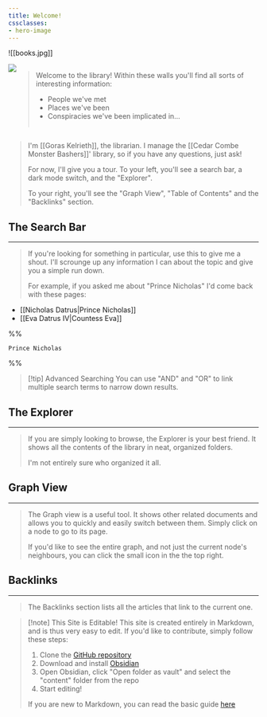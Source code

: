 ```yaml
---
title: Welcome!
cssclasses:
- hero-image
---
```

![[books.jpg]]

<div style="display: flex"><div class="left-portrait"><img src="https://foundry-vtt-kb.s3.us-east-2.amazonaws.com/Images/Tokens/NPCs/Gor.png" /></div><blockquote>Welcome to the library! Within these walls you'll find all sorts of interesting information:<br /><ul><li>People we've met</li><li>Places we've been</li><li>Conspiracies we've been implicated in...</li></ul></blockquote></div>

> I'm [[Goras Kelrieth]], the librarian. I manage the [[Cedar Combe Monster Bashers]]' library, so if you have any questions, just ask!
> 
> For now, I'll give you a tour. To your left, you'll see a search bar, a dark mode switch, and the "Explorer". 
> 
> To your right, you'll see the "Graph View", "Table of Contents" and the "Backlinks" section.
## The Search Bar
---
> If you're looking for something in particular, use this to give me a shout. I'll scrounge up any information I can about the topic and give you a simple run down.
> 
> For example, if you asked me about "Prince Nicholas" I'd come back with these pages:

- [[Nicholas Datrus|Prince Nicholas]]
- [[Eva Datrus Ⅳ|Countess Eva]]

%%
```query
Prince Nicholas
```
%%

> [!tip] Advanced Searching
> You can use "AND" and "OR" to link multiple search terms to narrow down results.

## The Explorer
---
> If you are simply looking to browse, the Explorer is your best friend. It shows all the contents of the library in neat, organized folders.
> 
> I'm not entirely sure who organized it all.

## Graph View
---
> The Graph view is a useful tool. It shows other related documents and allows you to quickly and easily switch between them. Simply click on a node to go to its page.
> 
> If you'd like to see the entire graph, and not just the current node's neighbours, you can click the small icon in the the top right.

## Backlinks
---
> The Backlinks section lists all the articles that link to the current one.


> [!note] This Site is Editable!
> This site is created entirely in Markdown, and is thus very easy to edit. If you'd like to contribute, simply follow these steps:
>  1. Clone the [GitHub repository](https://github.com/k-barber/ccmb-doc)
>  2. Download and install [Obsidian](https://obsidian.md/download)
>  3. Open Obsidian, click "Open folder as vault" and select the "content" folder from the repo
>  4. Start editing!
>  
>  If you are new to Markdown, you can read the basic guide [here](https://help.obsidian.md/Editing+and+formatting/Basic+formatting+syntax) 
